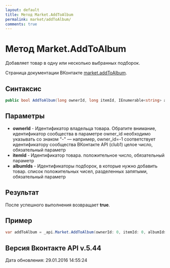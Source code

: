 ```yaml
---
layout: default
title: Метод Market.AddToAlbum
permalink: market/addToAlbum/
comments: true
---
```

# Метод Market.AddToAlbum
Добавляет товар в одну или несколько выбранных подборок.

Страница документации ВКонтакте [market.addToAlbum](https://vk.com/dev/market.addToAlbum).

## Синтаксис
``` csharp
public bool AddToAlbum(long ownerId, long itemId, IEnumerable<string> albumIds)
```

## Параметры
+ **ownerId** - Идентификатор владельца товара. 
Обратите внимание, идентификатор сообщества в параметре owner_id необходимо указывать со знаком "-" — например, owner_id=-1 соответствует идентификатору сообщества ВКонтакте API (club1)  целое число, обязательный параметр
+ **itemId** - Идентификатор товара. положительное число, обязательный параметр
+ **albumIds** - Идентификаторы подборок, в которые нужно добавить товар. список положительных чисел, разделенных запятыми, обязательный параметр

## Результат
После успешного выполнения возвращает **true**.

## Пример
``` csharp
var addToAlbum = _api.Market.AddToAlbum(ownerId: 0, itemId: 0, albumIds: );
```

## Версия Вконтакте API v.5.44
Дата обновления: 29.01.2016 14:55:24
